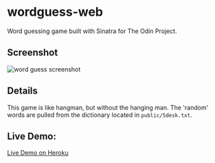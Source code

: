 # wordguess-web

Word guessing game built with Sinatra for The Odin Project.

## Screenshot
![word guess screenshot](https://cloud.githubusercontent.com/assets/18252139/17499148/8300e24c-5d80-11e6-960a-9ab5edb122e9.png)

## Details

This game is like hangman, but without the hanging man.  The 'random' words are pulled from the dictionary located in `public/5desk.txt`.

## Live Demo:
[Live Demo on Heroku](https://sinatra-guessing-game.herokuapp.com)